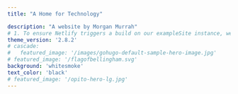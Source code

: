 ```yaml
---
title: "A Home for Technology"

description: "A website by Morgan Murrah"
# 1. To ensure Netlify triggers a build on our exampleSite instance, we need to change a file in the exampleSite directory.
theme_version: '2.8.2'
# cascade:
#   featured_image: '/images/gohugo-default-sample-hero-image.jpg'
# featured_image: '/flagofbellingham.svg'
background: 'whitesmoke'
text_color: 'black'
# featured_image: '/opito-hero-lg.jpg'
---
```

